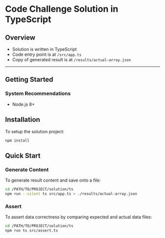 # Code Challenge Solution in TypeScript

## Overview

* Solution is written in TypeScript
* Code entry point is at `/src/app.ts`
* Copy of generated result is at `/results/actual-array.json`

---

## Getting Started

### System Recommendations

* Node.js 8+

## Installation

To setup the solution project:

```sh
npm install
```

## Quick Start

### Generate Content

To generate result content and save onto a file:

```sh
cd /PATH/TO/PROJECT/solution/ts
npm run --silent ts src/app.ts > ./results/actual-array.json
```

### Assert

To assert data correctness by comparing expected and actual data files:

```sh
cd /PATH/TO/PROJECT/solution/ts
npm run ts src/assert.ts
```
